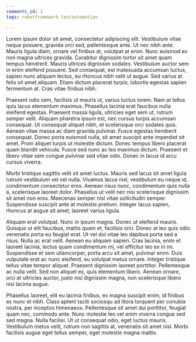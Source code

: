 ```yaml
---
comments_id: 1
tags: robotframework testautomation

---
```


Lorem ipsum dolor sit amet, consectetur adipiscing elit. Vestibulum vitae neque posuere, gravida orci sed, pellentesque ante. Ut nec nibh ante. Mauris ligula diam, ornare vel finibus at, volutpat at enim. Nunc euismod ex non magna ultrices gravida. Curabitur dignissim tortor sit amet quam tempus hendrerit. Mauris ultrices dignissim sodales. Vestibulum auctor sem in enim eleifend posuere. Sed consequat, est malesuada accumsan luctus, sapien nunc aliquam lectus, eu rhoncus nibh velit ut augue. Sed varius at felis sit amet aliquam. Etiam dictum placerat turpis, lobortis egestas sapien fermentum at. Cras vitae finibus nibh.

Praesent odio sem, facilisis ut mauris ut, varius luctus lorem. Nam at tellus quis lacus elementum maximus. Phasellus lacinia erat faucibus nulla eleifend egestas. Praesent massa ligula, ultricies eget sem ut, rutrum semper velit. Aliquam pharetra ipsum est, nec cursus turpis accumsan consequat. Ut consequat aliquet nibh, et scelerisque orci sodales quis. Aenean vitae massa ac diam gravida pulvinar. Fusce egestas hendrerit consequat. Donec porta euismod nulla, sit amet suscipit ante imperdiet sit amet. Proin aliquet turpis ut molestie dictum. Donec tempus libero placerat quam blandit vehicula. Fusce sed nunc ac leo maximus dictum. Praesent et libero vitae sem congue pulvinar sed vitae odio. Donec in lacus id arcu cursus viverra.

Morbi tristique sagittis velit sit amet luctus. Mauris sed lacus sit amet ligula rutrum vestibulum vel vel nulla. Vivamus lacus nisl, vestibulum eu neque id, condimentum consectetur eros. Aenean risus nunc, condimentum quis nulla a, scelerisque laoreet dolor. Phasellus ut velit nec nisi scelerisque dignissim sit amet non eros. Maecenas semper nisl vitae sollicitudin semper. Suspendisse suscipit ante at molestie pretium. Integer lacus sapien, rhoncus at augue sit amet, laoreet varius ligula.

Aliquam erat volutpat. Nunc in ipsum magna. Donec ut eleifend mauris. Quisque ut elit faucibus, mattis quam et, facilisis orci. Donec at leo quis odio venenatis porta eu feugiat erat. Ut vel dui vitae leo dapibus porta sed a risus. Nulla ac erat velit. Aenean eu aliquam sapien. Cras lacinia, enim et laoreet lacinia, lectus quam condimentum mi, vel efficitur leo ex in mi. Suspendisse et sem ullamcorper, porta arcu sit amet, pulvinar enim. Duis vulputate erat ac nunc eleifend, eu volutpat metus ornare. Integer tristique tellus vitae tempor aliquet. Praesent dignissim laoreet porttitor. Pellentesque ac nulla velit. Sed non aliquet ex, quis elementum libero. Aenean ornare, orci at ultricies auctor, justo nisi dignissim magna, non scelerisque libero nisi lacinia augue.

Phasellus laoreet, elit eu lacinia finibus, ex magna suscipit enim, id finibus ex nunc et nibh. Class aptent taciti sociosqu ad litora torquent per conubia nostra, per inceptos himenaeos. Pellentesque sit amet dui porttitor, feugiat quam nec, commodo ante. Nunc molestie leo vel enim viverra congue sed sed magna. Nulla facilisi. Ut ut consequat odio, eget luctus mauris. Vestibulum metus velit, rutrum non sagittis at, venenatis sit amet nisl. Morbi facilisis augue eget tellus semper, eget molestie magna mattis.
